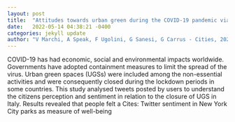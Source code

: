 ```yaml
---
layout: post
title:  "Attitudes towards urban green during the COVID-19 pandemic via Twitter"
date:   2022-05-14 04:38:21 -0400
categories: jekyll update
author: "V Marchi, A Speak, F Ugolini, G Sanesi, G Carrus - Cities, 2022"
---
```

COVID-19 has had economic, social and environmental impacts worldwide. Governments have adopted containment measures to limit the spread of the virus. Urban green spaces (UGSs) were included among the non-essential activities and were consequently closed during the lockdown periods in some countries. This study analysed tweets posted by users to understand the citizens  perception and sentiment in relation to the closure of UGS in Italy. Results revealed that people felt a Cites: Twitter sentiment in New York City parks as measure of well-being